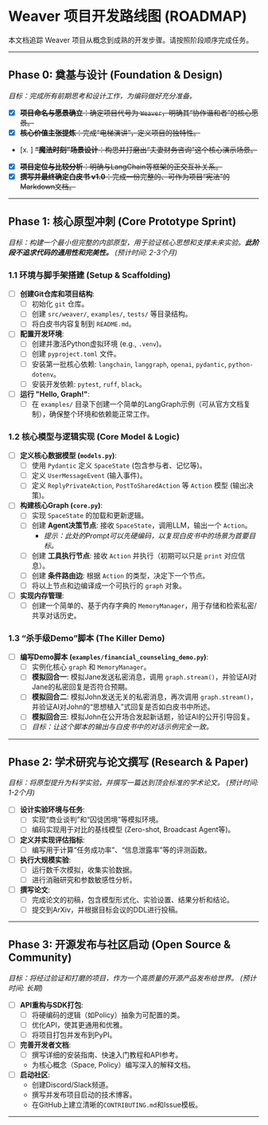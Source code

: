 # Weaver 项目开发路线图 (ROADMAP)

本文档追踪 Weaver 项目从概念到成熟的开发步骤。请按照阶段顺序完成任务。

---

##  Phase 0: 奠基与设计 (Foundation & Design)

*目标：完成所有前期思考和设计工作，为编码做好充分准备。*

- [x] ~~**项目命名与愿景确立**：确定项目代号为 `Weaver`，明确其“协作谐和者”的核心愿景。~~
- [x] ~~**核心价值主张提炼**：完成“电梯演讲”，定义项目的独特性。~~
- [x. ] ~~**“魔法时刻”场景设计**：构思并打磨出“夫妻财务咨询”这个核心演示场景。~~
- [x] ~~**项目定位与比较分析**：明确与LangChain等框架的正交互补关系。~~
- [x] ~~**撰写并最终确定白皮书 v1.0**：完成一份完整的、可作为项目“宪法”的Markdown文档。~~

---

## Phase 1: 核心原型冲刺 (Core Prototype Sprint)

*目标：构建一个最小但完整的内部原型，用于验证核心思想和支撑未来实验。**此阶段不追求代码的通用性和完美性。** (预计时间: 2-3个月)*

### 1.1 环境与脚手架搭建 (Setup & Scaffolding)

- [ ] **创建Git仓库和项目结构**:
    - [ ] 初始化 `git` 仓库。
    - [ ] 创建 `src/weaver/`, `examples/`, `tests/` 等目录结构。
    - [ ] 将白皮书内容复制到 `README.md`。
- [ ] **配置开发环境**:
    - [ ] 创建并激活Python虚拟环境 (e.g., `.venv`)。
    - [ ] 创建 `pyproject.toml` 文件。
    - [ ] 安装第一批核心依赖: `langchain`, `langgraph`, `openai`, `pydantic`, `python-dotenv`。
    - [ ] 安装开发依赖: `pytest`, `ruff`, `black`。
- [ ] **运行 "Hello, Graph!"**:
    - [ ] 在 `examples/` 目录下创建一个简单的LangGraph示例（可从官方文档复制），确保整个环境和依赖能正常工作。

### 1.2 核心模型与逻辑实现 (Core Model & Logic)

- [ ] **定义核心数据模型 (`models.py`)**:
    - [ ] 使用 `Pydantic` 定义 `SpaceState` (包含参与者、记忆等)。
    - [ ] 定义 `UserMessageEvent` (输入事件)。
    - [ ] 定义 `ReplyPrivateAction`, `PostToSharedAction` 等 `Action` 模型 (输出决策)。
- [ ] **构建核心Graph (`core.py`)**:
    - [ ] 实现 `SpaceState` 的加载和更新逻辑。
    - [ ] 创建 **Agent决策节点**: 接收 `SpaceState`，调用LLM，输出一个 `Action`。
        - *提示：此处的Prompt可以先硬编码，以复现白皮书中的场景为首要目标。*
    - [ ] 创建 **工具执行节点**: 接收 `Action` 并执行（初期可以只是 `print` 对应信息）。
    - [ ] 创建 **条件路由边**: 根据 `Action` 的类型，决定下一个节点。
    - [ ] 将以上节点和边编译成一个可执行的 `graph` 对象。
- [ ] **实现内存管理**:
    - [ ] 创建一个简单的、基于内存字典的 `MemoryManager`，用于存储和检索私密/共享对话历史。

### 1.3 “杀手级Demo”脚本 (The Killer Demo)

- [ ] **编写Demo脚本 (`examples/financial_counseling_demo.py`)**:
    - [ ] 实例化核心 `graph` 和 `MemoryManager`。
    - [ ] **模拟回合一**: 模拟Jane发送私密消息，调用 `graph.stream()`，并验证AI对Jane的私密回复是否符合预期。
    - [ ] **模拟回合二**: 模拟John发送无关的私密消息，再次调用 `graph.stream()`，并验证AI对John的“思想植入”式回复是否如白皮书中所述。
    - [ ] **模拟回合三**: 模拟John在公开场合发起新话题，验证AI的公开引导回复。
    - [ ] *目标：让这个脚本的输出与白皮书中的对话示例完全一致。*

---

## Phase 2: 学术研究与论文撰写 (Research & Paper)

*目标：将原型提升为科学实验，并撰写一篇达到顶会标准的学术论文。 (预计时间: 1-2个月)*

- [ ] **设计实验环境与任务**:
    - [ ] 实现“商业谈判”和“囚徒困境”等模拟环境。
    - [ ] 编码实现用于对比的基线模型 (Zero-shot, Broadcast Agent等)。
- [ ] **定义并实现评估指标**:
    - [ ] 编写用于计算“任务成功率”、“信息泄露率”等的评测函数。
- [ ] **执行大规模实验**:
    - [ ] 运行数千次模拟，收集实验数据。
    - [ ] 进行消融研究和参数敏感性分析。
- [ ] **撰写论文**:
    - [ ] 完成论文的初稿，包含模型形式化、实验设置、结果分析和结论。
    - [ ] 提交到ArXiv，并根据目标会议的DDL进行投稿。

---

## Phase 3: 开源发布与社区启动 (Open Source & Community)

*目标：将经过验证和打磨的项目，作为一个高质量的开源产品发布给世界。 (预计时间: 长期)*

- [ ] **API重构与SDK打包**:
    - [ ] 将硬编码的逻辑（如Policy）抽象为可配置的类。
    - [ ] 优化API，使其更通用和优雅。
    - [ ] 将项目打包并发布到PyPI。
- [ ] **完善开发者文档**:
    - [ ] 撰写详细的安装指南、快速入门教程和API参考。
    *   为核心概念（Space, Policy）编写深入的解释文档。
- [ ] **启动社区**:
    *   创建Discord/Slack频道。
    *   撰写并发布项目启动的技术博客。
    *   在GitHub上建立清晰的`CONTRIBUTING.md`和Issue模板。

---